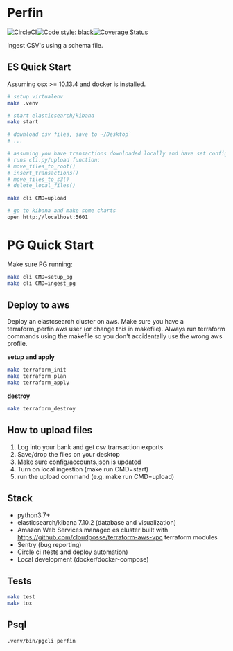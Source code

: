 
# Perfin

[![CircleCI](https://circleci.com/gh/mzakany23/mczlabs.perfin.svg?style=svg&circle-token=7cf7c24bd0574883c1c2a0abf849736a1126395f)](https://circleci.com/gh/mzakany23/mczlabs.perfin)[![Code style: black](https://img.shields.io/badge/code%20style-black-000000.svg)](https://github.com/psf/black)[![Coverage Status](https://coveralls.io/repos/github/mzakany23/mczlabs.perfin/badge.svg?branch=master)](https://coveralls.io/github/mzakany23/mczlabs.perfin?branch=master)

Ingest CSV's using a schema file.

## ES Quick Start

Assuming osx >= 10.13.4 and docker is installed.

```bash
# setup virtualenv
make .venv

# start elasticsearch/kibana
make start

# download csv files, save to ~/Desktop`
# ...

# assuming you have transactions downloaded locally and have set config/accounts.json
# runs cli.py/upload function:
# move_files_to_root()
# insert_transactions()
# move_files_to_s3()
# delete_local_files()

make cli CMD=upload

# go to kibana and make some charts
open http://localhost:5601
```
# PG Quick Start

Make sure PG running:

```bash
make cli CMD=setup_pg
make cli CMD=ingest_pg
```

## Deploy to aws

Deploy an elastcsearch cluster on aws. Make sure you have a terraform_perfin aws user (or change this in makefile). Always run terraform commands using the makefile so you don't accidentally use the wrong aws profile.

**setup and apply**
```bash
make terraform_init
make terraform_plan
make terraform_apply
```

**destroy**
```bash
make terraform_destroy
```

## How to upload files

1. Log into your bank and get csv transaction exports
2. Save/drop the files on your desktop
3. Make sure config/accounts.json is updated
4. Turn on local ingestion (make run CMD=start)
5. run the upload command (e.g. make run CMD=upload)


## Stack

- python3.7+
- elasticsearch/kibana 7.10.2 (database and visualization)
- Amazon Web Services managed es cluster built with https://github.com/cloudposse/terraform-aws-vpc  terraform modules
- Sentry (bug reporting)
- Circle ci (tests and deploy automation)
- Local development (docker/docker-compose)


## Tests


```bash
make test
make tox
```

## Psql

```bash
.venv/bin/pgcli perfin
```

